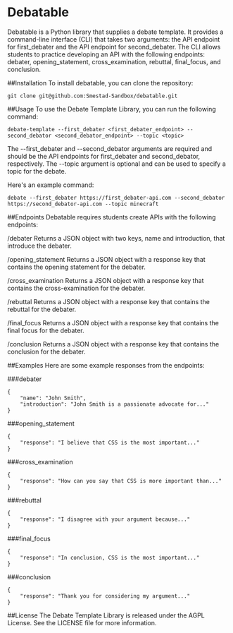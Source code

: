 # Debatable

Debatable is a Python library that supplies a debate template. It provides a command-line interface (CLI) that takes two arguments: the API endpoint for first_debater and the API endpoint for second_debater. The CLI allows students to practice developing an API with the following endpoints: debater, opening_statement, cross_examination, rebuttal, final_focus, and conclusion.

##Installation
To install debatable, you can clone the repository:
```
git clone git@github.com:Smestad-Sandbox/debatable.git
```

##Usage
To use the Debate Template Library, you can run the following command:

```
debate-template --first_debater <first_debater_endpoint> --second_debator <second_debator_endpoint> --topic <topic>
```

The --first_debater and --second_debator arguments are required and should be the API endpoints for first_debater and second_debator, respectively. The --topic argument is optional and can be used to specify a topic for the debate.

Here's an example command:

```
debate --first_debater https://first_debater-api.com --second_debator https://second_debator-api.com --topic minecraft
```

##Endpoints
Debatable requires students create APIs with the following endpoints:

/debater
Returns a JSON object with two keys, name and introduction, that introduce the debater.

/opening_statement
Returns a JSON object with a response key that contains the opening statement for the debater.

/cross_examination
Returns a JSON object with a response key that contains the cross-examination for the debater.

/rebuttal
Returns a JSON object with a response key that contains the rebuttal for the debater.

/final_focus
Returns a JSON object with a response key that contains the final focus for the debater.

/conclusion
Returns a JSON object with a response key that contains the conclusion for the debater.

##Examples
Here are some example responses from the endpoints:

###debater
```
{
    "name": "John Smith",
    "introduction": "John Smith is a passionate advocate for..."
}
```

###opening_statement
```
{
    "response": "I believe that CSS is the most important..."
}
```

###cross_examination
```
{
    "response": "How can you say that CSS is more important than..."
}
```

###rebuttal
```
{
    "response": "I disagree with your argument because..."
}
```

###final_focus
```
{
    "response": "In conclusion, CSS is the most important..."
}
```

###conclusion
```
{
    "response": "Thank you for considering my argument..."
}
```

##License
The Debate Template Library is released under the AGPL License. See the LICENSE file for more information.
